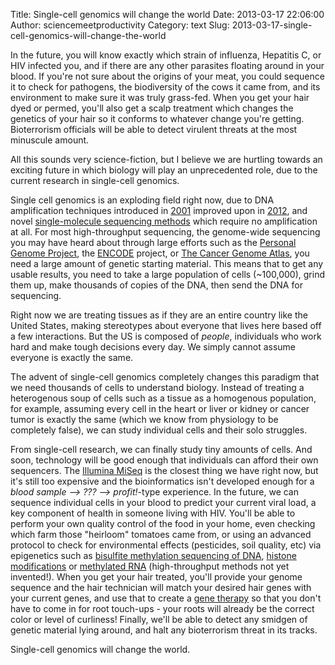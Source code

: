 Title: Single-cell genomics will change the world
Date: 2013-03-17 22:06:00
Author: sciencemeetproductivity
Category: text
Slug: 2013-03-17-single-cell-genomics-will-change-the-world

In the future, you will know exactly which strain of influenza, Hepatitis C, or HIV infected you, and if there are any other parasites floating around in your blood. If you're not sure about the origins of your meat, you could sequence it to check for pathogens, the biodiversity of the cows it came from, and its environment to make sure it was truly grass-fed. When you get your hair dyed or permed, you'll also get a scalp treatment which changes the genetics of your hair so it conforms to whatever change you're getting. Bioterrorism officials will be able to detect virulent threats at the most minuscule amount.

All this sounds very science-fiction, but I believe we are hurtling towards an exciting future in which biology will play an unprecedented role, due to the current research in single-cell genomics.

Single cell genomics is an exploding field right now, due to DNA amplification techniques introduced in [2001](http://en.wikipedia.org/wiki/Multiple_displacement_amplification) improved upon in [2012](http://en.wikipedia.org/wiki/MALBAC), and novel [single-molecule sequencing methods](http://www.nanoporetech.com/) which require no amplification at all. For most high-throughput sequencing, the genome-wide sequencing you may have heard about through large efforts such as the [Personal Genome Project](http://www.personalgenomes.org/), the [ENCODE](http://www.genome.gov/10005107) project, or [The Cancer Genome Atlas](http://cancergenome.nih.gov/), you need a large amount of genetic starting material. This means that to get any usable results, you need to take a large population of cells (~100,000), grind them up, make thousands of copies of the DNA, then send the DNA for sequencing.

Right now we are treating tissues as if they are an entire country like the United States, making stereotypes about everyone that lives here based off a few interactions. But the US is composed of *people*, individuals who work hard and make tough decisions every day. We simply cannot assume everyone is exactly the same.

The advent of single-cell genomics completely changes this paradigm that we need thousands of cells to understand biology. Instead of treating a heterogenous soup of cells such as a tissue as a homogenous population, for example, assuming every cell in the heart or liver or kidney or cancer tumor is exactly the same (which we know from physiology to be completely false), we can study individual cells and their solo struggles. 

From single-cell research, we can finally study tiny amounts of cells. And soon, technology will be good enough that individuals can afford their own sequencers. The [Illumina MiSeq](http://www.illumina.com/systems/miseq.ilmn) is the closest thing we have right now, but it's still too expensive and the bioinformatics isn't developed enough for a _blood sample --&gt; ??? --&gt; profit!_-type experience. In the future, we can sequence individual cells in your blood to predict your current viral load, a key component of health in someone living with HIV. You'll be able to perform your own quality control of the food in your home, even checking which farm those "heirloom" tomatoes came from, or using an advanced protocol to check for environmental effects (pesticides, soil quality, etc) via epigenetics such as [bisulfite methylation sequencing of DNA](http://en.wikipedia.org/wiki/Bisulfite_sequencing), [histone modifications](http://en.wikipedia.org/wiki/Histone#Functions_of_histone_modifications) or [methylated RNA](http://www.sciencedaily.com/releases/2012/05/120517131655.htm) (high-throughput methods not yet invented!). When you get your hair treated, you'll provide your genome sequence and the hair technician will match your desired hair genes with your current genes, and use that to create a [gene therapy](http://en.wikipedia.org/wiki/Gene_therapy) so that you don't have to come in for root touch-ups - your roots will already be the correct color or level of curliness! Finally, we'll be able to detect any smidgen of genetic material lying around, and halt any bioterrorism threat in its tracks.

Single-cell genomics will change the world.

